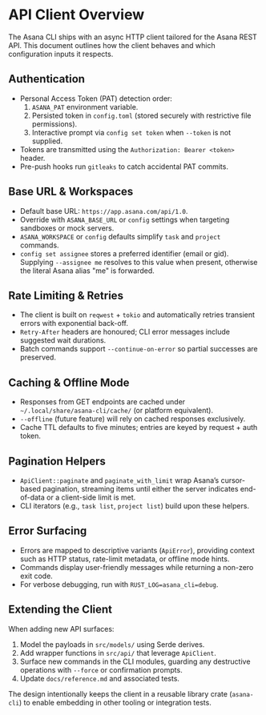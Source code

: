 # API Client Overview

The Asana CLI ships with an async HTTP client tailored for the Asana REST API.
This document outlines how the client behaves and which configuration inputs it
respects.

## Authentication

- Personal Access Token (PAT) detection order:
  1. `ASANA_PAT` environment variable.
  2. Persisted token in `config.toml` (stored securely with restrictive file
     permissions).
  3. Interactive prompt via `config set token` when `--token` is not supplied.
- Tokens are transmitted using the `Authorization: Bearer <token>` header.
- Pre-push hooks run `gitleaks` to catch accidental PAT commits.

## Base URL & Workspaces

- Default base URL: `https://app.asana.com/api/1.0`.
- Override with `ASANA_BASE_URL` or `config` settings when targeting sandboxes
  or mock servers.
- `ASANA_WORKSPACE` or `config` defaults simplify `task` and `project` commands.
- `config set assignee` stores a preferred identifier (email or gid). Supplying
  `--assignee me` resolves to this value when present, otherwise the literal
  Asana alias "me" is forwarded.

## Rate Limiting & Retries

- The client is built on `reqwest` + `tokio` and automatically retries transient
  errors with exponential back-off.
- `Retry-After` headers are honoured; CLI error messages include suggested wait
  durations.
- Batch commands support `--continue-on-error` so partial successes are preserved.

## Caching & Offline Mode

- Responses from GET endpoints are cached under
  `~/.local/share/asana-cli/cache/` (or platform equivalent).
- `--offline` (future feature) will rely on cached responses exclusively.
- Cache TTL defaults to five minutes; entries are keyed by request + auth token.

## Pagination Helpers

- `ApiClient::paginate` and `paginate_with_limit` wrap Asana’s cursor-based
  pagination, streaming items until either the server indicates end-of-data or a
  client-side limit is met.
- CLI iterators (e.g., `task list`, `project list`) build upon these helpers.

## Error Surfacing

- Errors are mapped to descriptive variants (`ApiError`), providing context such
  as HTTP status, rate-limit metadata, or offline mode hints.
- Commands display user-friendly messages while returning a non-zero exit code.
- For verbose debugging, run with `RUST_LOG=asana_cli=debug`.

## Extending the Client

When adding new API surfaces:

1. Model the payloads in `src/models/` using Serde derives.
2. Add wrapper functions in `src/api/` that leverage `ApiClient`.
3. Surface new commands in the CLI modules, guarding any destructive
   operations with `--force` or confirmation prompts.
4. Update `docs/reference.md` and associated tests.

The design intentionally keeps the client in a reusable library crate (`asana-cli`)
to enable embedding in other tooling or integration tests.
